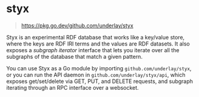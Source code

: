 # styx

> https://pkg.go.dev/github.com/underlay/styx

Styx is an experimental RDF database that works like a key/value store, where the keys are RDF IRI terms and the values are RDF datasets. It also exposes a _subgraph iterator_ interface that lets you iterate over all the subgraphs of the database that match a given pattern.

You can use Styx as a Go module by importing `github.com/underlay/styx`, or you can run the API daemon in `github.com/underlay/styx/api`, which exposes get/set/delete via GET, PUT, and DELETE requests, and subgraph iterating through an RPC interface over a websocket.
